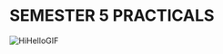 # SEMESTER 5 PRACTICALS
![HiHelloGIF](https://github.com/user-attachments/assets/3e96a334-5990-4dd1-8fb5-25c4cd6f137e)


